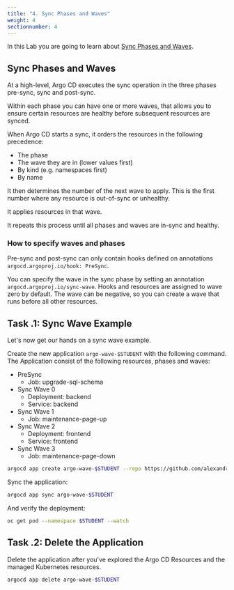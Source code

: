 ```yaml
---
title: "4. Sync Phases and Waves"
weight: 4
sectionnumber: 4
---
```


In this Lab you are going to learn about [Sync Phases and Waves](https://argoproj.github.io/argo-cd/user-guide/sync-waves/).


## Sync Phases and Waves

At a high-level, Argo CD executes the sync operation in the three phases pre-sync, sync and post-sync.

Within each phase you can have one or more waves, that allows you to ensure certain resources are healthy before subsequent resources are synced.

When Argo CD starts a sync, it orders the resources in the following precedence:

* The phase
* The wave they are in (lower values first)
* By kind (e.g. namespaces first)
* By name

It then determines the number of the next wave to apply. This is the first number where any resource is out-of-sync or unhealthy.

It applies resources in that wave.

It repeats this process until all phases and waves are in-sync and healthy.


### How to specify waves and phases

Pre-sync and post-sync can only contain hooks defined on annotations `argocd.argoproj.io/hook: PreSync`.

You can specify the wave in the sync phase by setting an annotation `argocd.argoproj.io/sync-wave`. Hooks and resources are assigned to wave zero by default. The wave can be negative, so you can create a wave that runs before all other resources.


## Task   .1: Sync Wave Example

Let's now get our hands on a sync wave example.

Create the new application `argo-wave-$STUDENT` with the following command. The Application consist of the following resources, phases and waves:

* PreSync
  * Job: upgrade-sql-schema
* Sync Wave 0
  * Deployment: backend
  * Service: backend
* Sync Wave 1
  * Job: maintenance-page-up
* Sync Wave 2
  * Deployment: frontend
  * Service: frontend
* Sync Wave 3
  * Job: maintenance-page-down


```bash
argocd app create argo-wave-$STUDENT --repo https://github.com/alexandrust88/argocd-training-examples  --path 'sync-wave' --dest-server https://kubernetes.default.svc --dest-namespace $STUDENT
```

Sync the application:

```bash
argocd app sync argo-wave-$STUDENT
```

And verify the deployment:

```bash
oc get pod --namespace $STUDENT --watch
```


## Task   .2: Delete the Application

Delete the application after you've explored the Argo CD Resources and the managed Kubernetes resources.

```bash
argocd app delete argo-wave-$STUDENT
```
